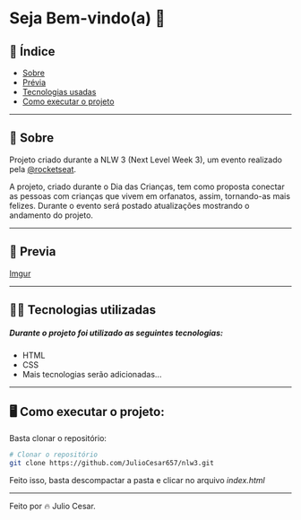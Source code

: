 # Seja Bem-vindo(a) :rocket: 

## :open_book: Índice

- [Sobre](#-Sobre)
- [Prévia](#-Previa)
- [Tecnologias usadas](#-Tecnologias-utilizadas)
- [Como executar o projeto](#-Como-executar-o-projeto)

***

## :page_with_curl: Sobre 

Projeto criado durante a NLW 3 (Next Level Week 3), um evento realizado pela [@rocketseat](https://github.com/Rocketseat). 

A projeto, criado durante o Dia das Crianças, tem como proposta conectar as pessoas com crianças que vivem em orfanatos, assim, tornando-as mais felizes. Durante o evento será postado atualizações mostrando o andamento do projeto. 

***

## :eyes: Previa

[Imgur](https://i.imgur.com/XvU9p5C.png)

***

## :technologist: Tecnologias utilizadas

##### Durante o projeto foi utilizado as seguintes tecnologias:

- HTML
- CSS
- Mais tecnologias serão adicionadas...

***

## :desktop_computer: Como executar o projeto: 

Basta clonar o repositório: 

```bash
# Clonar o repositório
git clone https://github.com/JulioCesar657/nlw3.git
```
Feito isso, basta descompactar a pasta e clicar no arquivo _index.html_

***

Feito por :fire: Julio Cesar.
